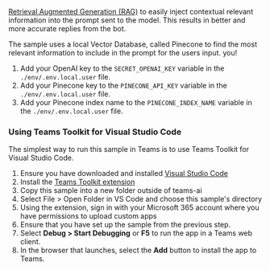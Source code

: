 [Retrieval Augmented Generation (RAG)](https://en.wikipedia.org/wiki/Prompt_engineering#Retrieval-augmented_generation) to easily inject contextual relevant information into the prompt sent to the model. This results in better and more accurate replies from the bot.

The sample uses a local Vector Database, called Pinecone to find the most relevant information to include in the prompt for the users input. you!



1. Add your OpenAI key to the `SECRET_OPENAI_KEY` variable in the `./env/.env.local.user` file.
2. Add your Pinecone key to the `PINECONE_API_KEY` variable in the `./env/.env.local.user` file.
2. Add your Pinecone index name  to the `PINECONE_INDEX_NAME` variable in the `./env/.env.local.user` file.






### Using Teams Toolkit for Visual Studio Code

The simplest way to run this sample in Teams is to use Teams Toolkit for Visual Studio Code.

1. Ensure you have downloaded and installed [Visual Studio Code](https://code.visualstudio.com/docs/setup/setup-overview)
1. Install the [Teams Toolkit extension](https://marketplace.visualstudio.com/items?itemName=TeamsDevApp.ms-teams-vscode-extension)
1. Copy this sample into a new folder outside of teams-ai
1. Select File > Open Folder in VS Code and choose this sample's directory
1. Using the extension, sign in with your Microsoft 365 account where you have permissions to upload custom apps
1. Ensure that you have set up the sample from the previous step.
1. Select **Debug > Start Debugging** or **F5** to run the app in a Teams web client.
1. In the browser that launches, select the **Add** button to install the app to Teams.
